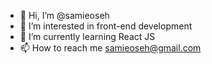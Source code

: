 - 👋 Hi, I’m @samieoseh
- 👀 I’m interested in front-end development
- 🌱 I’m currently learning React JS
- 📫 How to reach me samieoseh@gmail.com

<!---
samieoseh/samieoseh is a ✨ special ✨ repository because its `README.md` (this file) appears on your GitHub profile.
You can click the Preview link to take a look at your changes.
--->
